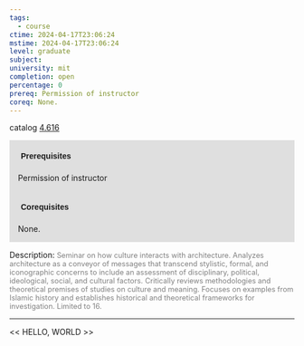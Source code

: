 ```yaml
---
tags:
  - course
ctime: 2024-04-17T23:06:24
mstime: 2024-04-17T23:06:24
level: graduate
subject: 
university: mit
completion: open
percentage: 0
prereq: Permission of instructor
coreq: None.
---
```


catalog [4.616](http://student.mit.edu/catalog/m4f.html#4.616)

<span style="display: block; padding: 15px; background-color: rgb(100, 100, 100, 0.2);"><font id="m_prereq3181_0" style="display: block; font-family: Arial, sans-serif; font-weight: bold; padding: 5px">Prerequisites</font><br><span id="prereq3181_0">Permission of instructor</span></span>
<span style="display: block; padding: 15px; background-color: rgb(100, 100, 100, 0.2);"><font id="m_coreq3181_0" style="display: block; font-family: Arial, sans-serif; font-weight: bold; padding: 5px">Corequisites</font><br><span id="coreq3181_0">None.</span></span>

<font style="">Description:</font>
<font style="color: grey; font-size: 0.8rem;">Seminar on how culture interacts with architecture. Analyzes architecture as a conveyor of messages that transcend stylistic, formal, and iconographic concerns to include an assessment of disciplinary, political, ideological, social, and cultural factors. Critically reviews methodologies and theoretical premises of studies on culture and meaning. Focuses on examples from Islamic history and establishes historical and theoretical frameworks for investigation. Limited to 16.</font>



---

<< HELLO, WORLD >>

